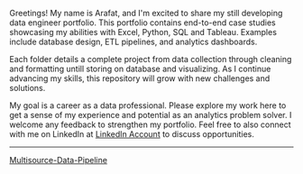 Greetings! My name is Arafat, and I'm excited to share my still developing data engineer portfolio. This portfolio contains end-to-end case studies showcasing my abilities with Excel, Python, SQL and Tableau.  Examples include database design, ETL pipelines, and analytics dashboards.

Each folder details a complete project from data collection through cleaning and formatting untill storing on database and visualizing. As I continue advancing my skills, this repository will grow with new challenges and solutions.

My goal is a career as a data professional. Please explore my work here to get a sense of my experience and potential as an analytics problem solver. I welcome any feedback to strengthen my portfolio. Feel free to also connect with me on LinkedIn at [LinkedIn Account](https://www.linkedin.com/in/arafat-ahmed-alabsi) to discuss opportunities.

-----------------------------------------------

[Multisource-Data-Pipeline](https://github.com/ArafatAbsi/Multisource-Data-Pipeline.git)

